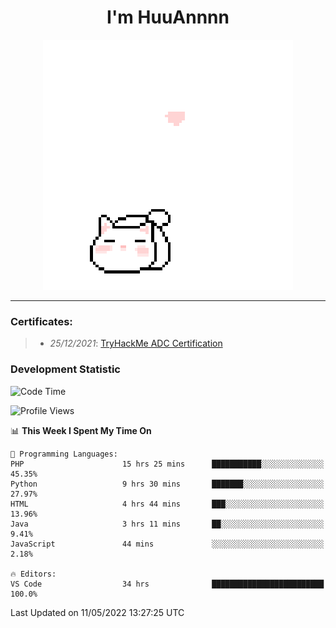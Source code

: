 <h1 align='center'>I'm HuuAnnnn</h1>
<p align="center">
 <img src="cat_intro.gif" />
</p>

___

### Certificates:
>- *25/12/2021*: [TryHackMe ADC Certification](https://tryhackme-certificates.s3-eu-west-1.amazonaws.com/THM-HKVVJOIWJA.png)


### Development Statistic

<!--START_SECTION:waka-->
![Code Time](http://img.shields.io/badge/Code%20Time-191%20hrs-blue)

![Profile Views](http://img.shields.io/badge/Profile%20Views-0-blue)

📊 **This Week I Spent My Time On** 

```text
💬 Programming Languages: 
PHP                      15 hrs 25 mins      ███████████░░░░░░░░░░░░░░   45.35% 
Python                   9 hrs 30 mins       ███████░░░░░░░░░░░░░░░░░░   27.97% 
HTML                     4 hrs 44 mins       ███░░░░░░░░░░░░░░░░░░░░░░   13.96% 
Java                     3 hrs 11 mins       ██░░░░░░░░░░░░░░░░░░░░░░░   9.41% 
JavaScript               44 mins             ░░░░░░░░░░░░░░░░░░░░░░░░░   2.18%

🔥 Editors: 
VS Code                  34 hrs              █████████████████████████   100.0%

```


 Last Updated on 11/05/2022 13:27:25 UTC
<!--END_SECTION:waka-->
